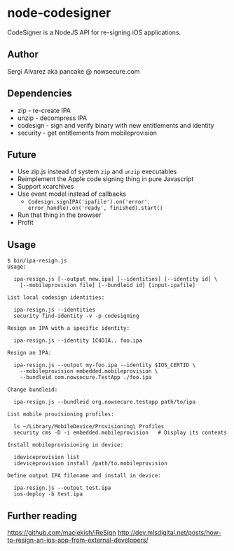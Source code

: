node-codesigner
===============

CodeSigner is a NodeJS API for re-signing iOS applications. 

Author
------

Sergi Alvarez aka pancake @ nowsecure.com

Dependencies
------------

* zip      - re-create IPA
* unzip    - decompress IPA
* codesign - sign and verify binary with new entitlements and identity
* security - get entitlements from mobileprovision

Future
------

* Use zip.js instead of system `zip` and `unzip` executables
* Reimplement the Apple code signing thing in pure Javascript
* Support xcarchives
* Use event model instead of callbacks
  - `Codesign.signIPA('ipafile').on('error', error_handle).on('ready', finished).start()`
* Run that thing in the browser
* Profit

Usage
-----

	$ bin/ipa-resign.js
	Usage:

	  ipa-resign.js [--output new.ipa] [--identities] [--identity id] \
	    [--mobileprovision file] [--bundleid id] [input-ipafile]

	List local codesign identities:

	  ipa-resign.js --identities
	  security find-identity -v -p codesigning

	Resign an IPA with a specific identity:

	  ipa-resign.js --identity 1C4D1A.. foo.ipa

	Resign an IPA:

	  ipa-resign.js --output my-foo.ipa --identity $IOS_CERTID \
	    --mobileprovision embedded.mobileprovision \
	    --bundleid com.nowsecure.TestApp ./foo.ipa

	Change bundleid:

	  ipa-resign.js --bundleid org.nowsecure.testapp path/to/ipa

	List mobile provisioning profiles:

	  ls ~/Library/MobileDevice/Provisioning\ Profiles
	  security cms -D -i embedded.mobileprovision   # Display its contents

	Install mobileprovisioning in device:

	  ideviceprovision list
	  ideviceprovision install /path/to.mobileprovision

	Define output IPA filename and install in device:

	  ipa-resign.js --output test.ipa
	  ios-deploy -b test.ipa

Further reading
---------------
https://github.com/maciekish/iReSign
http://dev.mlsdigital.net/posts/how-to-resign-an-ios-app-from-external-developers/
